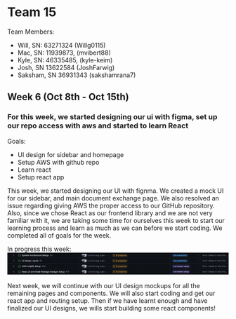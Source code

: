 # Team 15

Team Members: 
- Will, SN: 63271324 (Willg0115)
- Mac, SN: 11939873, (mvibert88)
- Kyle, SN: 46335485, (kyle-keim) 
- Josh, SN 13622584 (JoshFarwig)
- Saksham, SN 36931343 (sakshamrana7)

## Week 6 (Oct 8th - Oct 15th) 

### For this week, we started designing our ui with figma, set up our repo access with aws and started to learn React

Goals: 
- UI design for sidebar and homepage 
- Setup AWS with github repo
- Learn react 
- Setup react app

This week, we started designing our UI with fignma. We created a mock UI for our sidebar, and main document exchange page. We also resolved an issue regarding giving AWS the proper access to our GitHub repository. Also, since we chose React as our frontend library and we are not very familiar with it, we are taking some time for ourselves this week to start our learning process and learn as much as we can before we start coding. We completed all of goals for the week. 

In progress this week: 
![Mac's tasks week 4](./screenshots/week6_burnup.png) 


Next week, we will continue with our UI design mockups for all the remaining pages and components. We will also start coding and get our react app and routing setup. Then if we have learnt enough and have finalized our UI designs, we wills start building some react components!